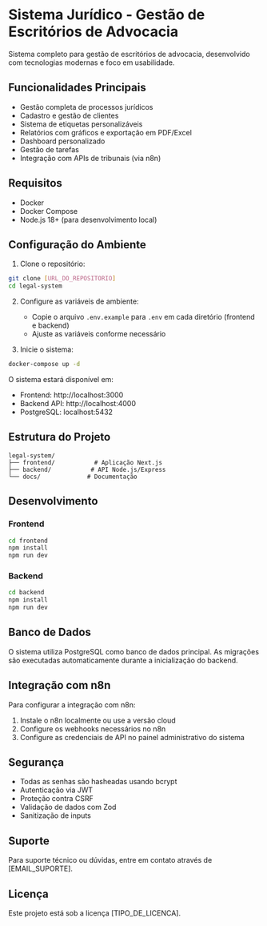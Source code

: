 # Sistema Jurídico - Gestão de Escritórios de Advocacia

Sistema completo para gestão de escritórios de advocacia, desenvolvido com tecnologias modernas e foco em usabilidade.

## Funcionalidades Principais

- Gestão completa de processos jurídicos
- Cadastro e gestão de clientes
- Sistema de etiquetas personalizáveis
- Relatórios com gráficos e exportação em PDF/Excel
- Dashboard personalizado
- Gestão de tarefas
- Integração com APIs de tribunais (via n8n)

## Requisitos

- Docker
- Docker Compose
- Node.js 18+ (para desenvolvimento local)

## Configuração do Ambiente

1. Clone o repositório:
```bash
git clone [URL_DO_REPOSITORIO]
cd legal-system
```

2. Configure as variáveis de ambiente:
   - Copie o arquivo `.env.example` para `.env` em cada diretório (frontend e backend)
   - Ajuste as variáveis conforme necessário

3. Inicie o sistema:
```bash
docker-compose up -d
```

O sistema estará disponível em:
- Frontend: http://localhost:3000
- Backend API: http://localhost:4000
- PostgreSQL: localhost:5432

## Estrutura do Projeto

```
legal-system/
├── frontend/           # Aplicação Next.js
├── backend/           # API Node.js/Express
└── docs/             # Documentação
```

## Desenvolvimento

### Frontend
```bash
cd frontend
npm install
npm run dev
```

### Backend
```bash
cd backend
npm install
npm run dev
```

## Banco de Dados

O sistema utiliza PostgreSQL como banco de dados principal. As migrações são executadas automaticamente durante a inicialização do backend.

## Integração com n8n

Para configurar a integração com n8n:

1. Instale o n8n localmente ou use a versão cloud
2. Configure os webhooks necessários no n8n
3. Configure as credenciais de API no painel administrativo do sistema

## Segurança

- Todas as senhas são hasheadas usando bcrypt
- Autenticação via JWT
- Proteção contra CSRF
- Validação de dados com Zod
- Sanitização de inputs

## Suporte

Para suporte técnico ou dúvidas, entre em contato através de [EMAIL_SUPORTE].

## Licença

Este projeto está sob a licença [TIPO_DE_LICENCA]. 